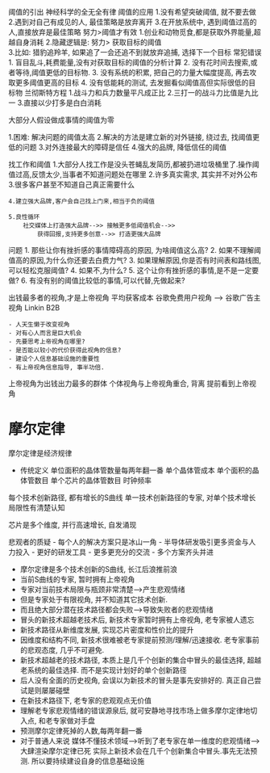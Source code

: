 阈值的引出
	神经科学的全无全有律
阈值的应用
	1.没有希望突破阈值, 就不要去做
	2.遇到对自己有成见的人, 最佳策略是放弃离开
	3.在开放系统中, 遇到阈值过高的人,直接放弃是最佳策略
努力>阈值才有效
	1.创业和动物觅食,都是获取外界能量,超越自身消耗
	2.隐藏逻辑是: 努力> 获取目标的阈值	
	3.比如: 猎豹追羚羊, 如果追了一会还追不到就放弃追捕, 选择下一个目标
常犯错误
	1. 盲目乱斗,耗费能量,没有对获取目标的阈值的分析计算
	2. 没有花时间去搜索,或者等待,阈值更低的目标物.
	3. 没有系统的积累, 把自己的力量大幅度提高, 再去攻取更多阈值更高的目标
	4. 没有低能耗的测试, 去发掘看似阈值高但实际很低的目标物
兰彻斯特方程
	1.战斗力和兵力数量平凡成正比
	2.三打一的战斗力比值是九比一
	3.直接以少打多是白白消耗

大部分人假设做成事情的阈值为零

1.困难: 解决问题的阈值太高
2.解决的方法是建立新的对外链接, 绕过去, 找阈值更低的问题
3.对外连接最大的障碍是信任
4.强大的品牌, 降低信任的阈值

找工作和阈值
	1.大部分人找工作是没头苍蝇乱发简历,都被扔进垃圾桶里了.操作阈值过高,反馈太少,当事者不知道问题处在哪里
	2.许多真实需求, 其实并不对外公布
	3.很多客户甚至不知道自己真正需要什么

	4.建立强大品牌,客户会自己找上门来,相当于负的阈值

	5.良性循环
		社交媒体上打造强大品牌-->> 接触更多低阈值机会-->> 
			获得回报,支持更多创意-->> 打造更强大品牌
		
问题
	1. 那些让你有挫折感的事情障碍高的原因, 为啥阈值这么高?
	2. 如果不理解阈值高的原因,为什么你还要去白费力气?
	3. 如果理解原因,你是否有时间表和路线图,可以轻松克服阈值?
	4. 如果不,为什么?
	5. 这个让你有挫折感的事情,是不是一定要做?
	6. 有没有别的阈值比较低的事情,可以代替,先做起来?



出钱最多者的视角,才是上帝视角
	平均获客成本
	谷歌免费用户视角 --> 谷歌广告主视角
	Linkin B2B

	- 人天生懒于改变视角
	- 对有心人而言是巨大机会
	- 先要思考上帝视角在哪里?
	- 是否能以较小的代价获得此视角的信息?
	- 建设个人信息基础设施的重要性
	- 有上帝视角信息指导, 事半功倍.

上帝视角为出钱出力最多的群体
个体视角与上帝视角重合, 背离
提前看到上帝视角


# 摩尔定律
摩尔定律是经济规律
* 传统定义
	单位面积的晶体管数量每两年翻一番
	单个晶体管成本
	单个面积的晶体管数目
	单个芯片的晶体管数目
	时钟频率

每个技术创新路径, 都有增长的S曲线
单一技术创新路径的专家, 对单个技术增长局限性有清楚认知

芯片是多个维度, 并行高速增长, 自发涌现 

悲观者的质疑
	- 每个人的解决方案只是冰山一角
	- 半导体研发吸引更多资金与人力投入
	- 更好的研发工具
	- 更多更充分的交流
	- 多个方案齐头并进


* 摩尔定律是多个技术创新的S曲线, 长江后浪推前浪
* 当前S曲线的专家, 暂时拥有上帝视角
* 专家对当前技术局限与瓶颈非常清楚-->产生悲观情绪
* 但是专家处于有限视角, 并不知道其它技术创新.
* 而且绝大部分潜在技术路径都会失败-->导致失败者的悲观情绪
* 冒头的新技术超越老技术后, 新技术专家暂时拥有上帝视角, 老专家被人遗忘
* 新技术路径从新维度发展, 实现芯片密度和性价比的提升
* 因维度和结构不同, 新技术很难被老专家提前预测/理解/迅速接收. 老专家事前的悲观态度, 几乎不可避免.
* 新技术超越老的技术路径, 本质上是几千个创新的集合中冒头的最佳选择, 超越老系统的最佳选择. 而不是实现计划好的单个创新路径
* 后人没有全面的历史视角, 会误以为新技术的冒头是事先安排好的. 真正自己尝试是则屡屡碰壁
* 在新技术路径下, 老专家的悲观观点无价值
* 理解老专家悲观情绪的错误源泉后, 就可安静地寻找市场上做多摩尔定律地切入点, 和老专家做对手盘
* 预测摩尔定律死掉的人数,每两年翻一番
* 对于普通人来说
媒体不懂技术领域-->听到了老专家在单一维度的悲观情绪-->大肆渲染摩尔定律已死
实际上新技术会在几千个创新集合中冒头.事先无法预测.
所以要持续建设自身的信息基础设施